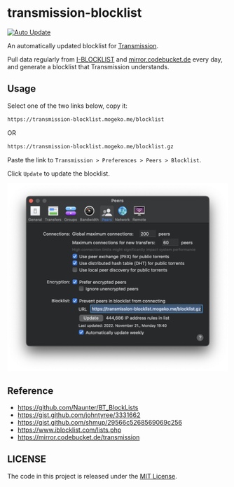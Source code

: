 # transmission-blocklist

[![Auto Update](https://github.com/mogeko/transmission-blocklist/actions/workflows/update.yml/badge.svg)](https://github.com/mogeko/transmission-blocklist/actions/workflows/update.yml)

An automatically updated blocklist for [Transmission](https://transmissionbt.com).

Pull data regularly from [I-BLOCKLIST](https://www.iblocklist.com/lists.php) and [mirror.codebucket.de](https://mirror.codebucket.de/transmission/) every day, and generate a blocklist that Transmission understands.

## Usage

Select one of the two links below, copy it:

```txt
https://transmission-blocklist.mogeko.me/blocklist
```

OR

```txt
https://transmission-blocklist.mogeko.me/blocklist.gz
```

Paste the link to `Transmission > Preferences > Peers > Blocklist`.

Click `Update` to update the blocklist.

![setting-blocklist](./docs/setting-blocklist.png)

## Reference

- <https://github.com/Naunter/BT_BlockLists>
- <https://gist.github.com/johntyree/3331662>
- <https://gist.github.com/shmup/29566c5268569069c256>
- <https://www.iblocklist.com/lists.php>
- <https://mirror.codebucket.de/transmission>

## LICENSE

The code in this project is released under the [MIT License](./LICENSE).
